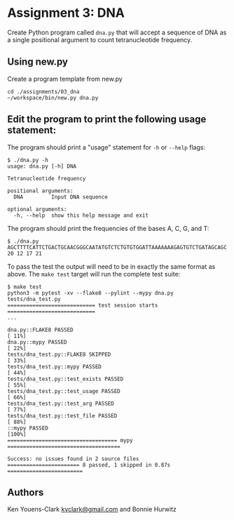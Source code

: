 # Assignment 3: DNA 

Create Python program called `dna.py` that will accept a sequence of DNA as a single positional argument to count tetranucleotide frequency. 

## Using new.py

Create a program template from new.py

```
cd ./assignments/03_dna
~/workspace/bin/new.py dna.py 
```

## Edit the program to print the following usage statement:

The program should print a "usage" statement for `-h` or `--help` flags:

```
$ ./dna.py -h
usage: dna.py [-h] DNA

Tetranucleotide frequency

positional arguments:
  DNA         Input DNA sequence

optional arguments:
  -h, --help  show this help message and exit
```

The program should print the frequencies of the bases A, C, G, and T:

```
$ ./dna.py AGCTTTTCATTCTGACTGCAACGGGCAATATGTCTCTGTGTGGATTAAAAAAAGAGTGTCTGATAGCAGC
20 12 17 21
```

To pass the test the output will need to be in exactly the same format as above.
The `make test` target will run the complete test suite:

```
$ make test
python3 -m pytest -xv --flake8 --pylint --mypy dna.py tests/dna_test.py
============================ test session starts ============================
...

dna.py::FLAKE8 PASSED                                                 [ 11%]
dna.py::mypy PASSED                                                   [ 22%]
tests/dna_test.py::FLAKE8 SKIPPED                                     [ 33%]
tests/dna_test.py::mypy PASSED                                        [ 44%]
tests/dna_test.py::test_exists PASSED                                 [ 55%]
tests/dna_test.py::test_usage PASSED                                  [ 66%]
tests/dna_test.py::test_arg PASSED                                    [ 77%]
tests/dna_test.py::test_file PASSED                                   [ 88%]
::mypy PASSED                                                         [100%]
=================================== mypy ====================================

Success: no issues found in 2 source files
======================= 8 passed, 1 skipped in 0.87s ========================
```

## Authors

Ken Youens-Clark <kyclark@gmail.com> and Bonnie Hurwitz
